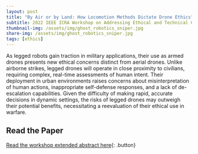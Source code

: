 ```yaml
---
layout: post
title: "By Air or by Land: How Locomotion Methods Dictate Drone Ethics"
subtitle: 2022 IEEE ICRA Workshop on Addressing Ethical and Technical Challenges in the Development, Use, and Governance of Lethal Autonomous Weapons Systems
thumbnail-img: /assets/img/ghost_robotics_sniper.jpg
share-img: /assets/img/ghost_robotics_sniper.jpg
tags: [ethics]
---
```


<style>
  .button {
    display: inline-block;
    padding: 10px 15px;
    margin: 10px 0;
    font-size: 16px;
    color: #FFF5EE;
    background: #745EED;
    text-decoration: none;
    border-radius: 5px;
    font-weight: 600;
  }
  .button:hover { background: #745EED; color: #8BD1DA; }
</style>

As legged robots gain traction in military applications, their use as armed drones presents new ethical concerns distinct from aerial drones. Unlike airborne strikes, legged drones will operate in close proximity to civilians, requiring complex, real-time assessments of human intent. Their deployment in urban environments raises concerns about misinterpretation of human actions, inappropriate self-defense responses, and a lack of de-escalation capabilities. Given the difficulty of making rapid, accurate decisions in dynamic settings, the risks of legged drones may outweigh their potential benefits, necessitating a reevaluation of their ethical use in warfare.

## Read the Paper  
[Read the workshop extended abstract here](https://www.andrew.cmu.edu/user/amj1/papers/How_Locomotion_Methods_Dictate_Drone_Ethics.pdf){: .button}
